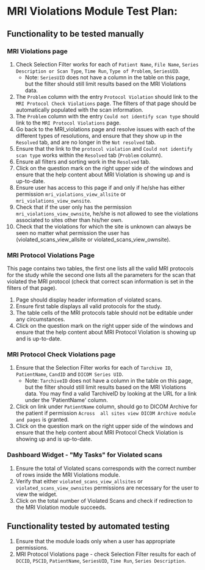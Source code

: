 # MRI Violations Module Test Plan:

## Functionality to be tested manually

### MRI Violations page
1.  Check Selection Filter works for each of `Patient Name`, `File Name`,
    `Series Description or Scan Type`, `Time Run`, `Type of Problem`,
    `SeriesUID`.
    - Note: `SeriesUID` does not have a column in the table on this page,
    but the filter should still limit results based on the MRI Violations data.
2. The `Problem` column with the entry `Protocol Violation` should link to the 
  `MRI Protocol Check Violations` page. The filters of that page should
  be automatically populated with the scan information.
3. The `Problem` column with the entry `Could not identify scan type` should 
   link to the `MRI Protocol Violations` page.
4. Go back to the MRI_violations page and resolve issues with each of the
    different types of resolutions, and ensure that they show up in the 
    `Resolved` tab, and are no longer in the `Not resolved` tab.
5. Ensure that the link to the `protocol violation` and `Could not identify scan
   type` works within the `Resolved` tab (`Problem` column).
6. Ensure all filters and sorting work in the `Resolved` tab.
7. Click on the question mark on the right upper side of the windows and ensure
   that the help content about MRI Violation is showing up and is up-to-date.
8. Ensure user has access to this page if and only if he/she has either permission
   `mri_violations_view_allsite` or `mri_violations_view_ownsite`.
9. Check that if the user only has the permission `mri_violations_view_ownsite`, he/she
   is not allowed to see the violations associated to sites other than his/her
   own.
10. Check that the violations for which the site is unknown can always be seen 
    no matter what permission the user has (violated_scans_view_allsite or
    violated_scans_view_ownsite).


### MRI Protocol Violations Page
 This page contains two 
 tables, the first one lists all the valid MRI protocols for the study 
 while the second one lists all the parameters for the scan that violated
 the MRI protocol (check that correct scan information is set in the 
 filters of that page).  
1.  Page should display header information of violated scans.
2.  Ensure first table displays all valid protocols for the study.
3.  The table cells of the MRI protocols table should not be editable under
    any circumstances.
4. Click on the question mark on the right upper side of the windows and ensure
   that the help content about MRI Protocol Violation is showing up and is
   up-to-date.

### MRI Protocol Check Violations page
1. Ensure that the Selection Filter works for 
    each of `Tarchive ID`, `PatientName`, `CandID` and `DICOM Series UID`.
    - Note: `TarchiveID` does not have a column in the table on this page,
    but the filter should still limit results based on the MRI Violations data.
    You may find a valid TarchiveID by looking at the URL for a link under the
    'PatientName' column.
2. Click on link under `PatientName` 
    column, should go to DICOM Archive for the patient if permission `Across 
    all sites view DICOM Archive module and pages` is granted.
3. Click on the question mark on the right upper side of the windows and ensure
   that the help content about MRI Protocol Check Violation is showing up
   and is up-to-date.

### Dashboard Widget - "My Tasks" for Violated scans
1. Ensure the total of Violated scans corresponds with the correct 
    number of rows inside the MRI Violations module.
2. Verify that either `violated_scans_view_allsites` or `violated_scans_view_ownsites` permissions 
    are necessary for the user to view the widget.
3. Click on the total number of Violated Scans and check if redirection
    to the MRI Violation module succeeds.

## Functionality tested by automated testing
1.  Ensure that the module loads only when a user has appropriate permissions.
2.  MRI Protocol Violations page - check Selection Filter results for each of 
    `DCCID`, `PSCID`, `PatientName`, `SeriesUID`, `Time Run`, `Series Description`.
